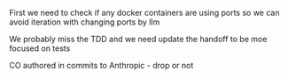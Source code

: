 First we need to check if any docker containers are using ports so we can avoid iteration with
changing ports by llm

We probably miss the TDD and we need update the handoff to be moe focused on tests

CO authored in commits to Anthropic - drop or not

